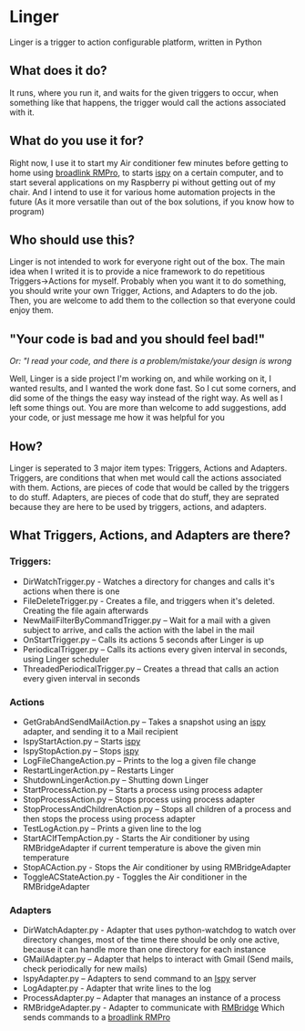 # Linger
Linger is a trigger to action configurable platform, written in Python

## What does it do?

It runs, where you run it, and waits for the given triggers to occur, when something like that happens, the trigger would call the actions associated with it.

## What do you use it for?
Right now, I use it to start my Air conditioner few minutes before getting to home using [broadlink RMPro](http://www.ibroadlink.com/rmPro/), to starts [ispy](https://www.ispyconnect.com) on a certain computer, and to start several applications on my Raspberry pi without getting out of my chair. And I intend to use it for various home automation projects in the future (As it more versatile than out of the box solutions, if you know how to program)


## Who should use this?
Linger is not intended to work for everyone right out of the box. The main idea when I writed it is to provide a nice framework to do repetitious Triggers->Actions for myself. Probably when you want it to do something, you should write your own Trigger, Actions, and Adapters to do the job. Then, you are welcome to add them to the collection so that everyone could enjoy them.


## "Your code is bad and you should feel bad!"
_Or: "I read your code, and there is a problem/mistake/your design is wrong_

Well, Linger is a side project I'm working on, and while working on it, I wanted results, and I wanted the work done fast. So I cut some corners, and did some of the things the easy way instead of the right way. As well as I left some things out. You are more than welcome to add suggestions, add your code, or just message me how it was helpful for you

## How?

Linger is seperated to 3 major item types: Triggers, Actions and Adapters.
Triggers, are conditions that when met would call the actions associated with them.
Actions, are pieces of code that would be called by the triggers to do stuff.
Adapters, are pieces of code that do stuff, they are seprated because they are here to be used by triggers, actions, and adapters. 

## What Triggers, Actions, and Adapters are there?

### Triggers:

* DirWatchTrigger.py - Watches a directory for changes and calls it's actions when there is one
* FileDeleteTrigger.py - Creates a file, and triggers when it's deleted. Creating the file again afterwards
* NewMailFilterByCommandTrigger.py – Wait for a mail with a given subject to arrive, and calls the action with the label in the mail 
* OnStartTrigger.py – Calls its actions 5 seconds after Linger is up
* PeriodicalTrigger.py – Calls its actions every given interval in seconds, using Linger scheduler
* ThreadedPeriodicalTrigger.py – Creates a thread that calls an action every given interval in seconds

### Actions

* GetGrabAndSendMailAction.py – Takes a snapshot using an [ispy](https://www.ispyconnect.com) adapter, and sending it to a Mail recipient
* IspyStartAction.py – Starts [ispy](https://www.ispyconnect.com)
* IspyStopAction.py – Stops [ispy](https://www.ispyconnect.com)
* LogFileChangeAction.py – Prints to the log a given file change
* RestartLingerAction.py – Restarts Linger
* ShutdownLingerAction.py – Shutting down Linger
* StartProcessAction.py – Starts a process using process adapter
* StopProcessAction.py – Stops process using process adapter
* StopProcessAndChildrenAction.py – Stops all children of a process and then stops the process using process adapter
* TestLogAction.py – Prints a given line to the log
* StartACIfTempAction.py - Starts the Air conditioner by using RMBridgeAdapter if current temperature is above the given min temperature
* StopACAction.py - Stops the Air conditioner by using RMBridgeAdapter
* ToggleACStateAction.py - Toggles the Air conditioner in the RMBridgeAdapter

### Adapters

* DirWatchAdapter.py - Adapter that uses python-watchdog to watch over directory changes, most of the time there should be only one active, because it can handle more than one directory for each instance
* GMailAdapter.py – Adapter that helps to interact with Gmail (Send mails, check periodically for new mails)
* IspyAdapter.py – Adapters to send command to an [Ispy](https://www.ispyconnect.com) server
* LogAdapter.py - Adapter that write lines to the log
* ProcessAdapter.py – Adapter that manages an instance of a process
* RMBridgeAdapter.py - Adapter to communicate with [RMBridge](http://rm-bridge.fun2code.de/) Which sends commands to a [broadlink RMPro](http://www.ibroadlink.com/rmPro/)